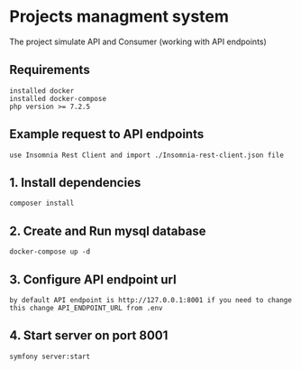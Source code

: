 # Projects managment system
The project simulate API and Consumer (working with API endpoints)

## Requirements
```
installed docker
installed docker-compose
php version >= 7.2.5
```

## Example request to API endpoints
```
use Insomnia Rest Client and import ./Insomnia-rest-client.json file
```

## 1. Install dependencies
```
composer install
```

## 2. Create and Run mysql database
```
docker-compose up -d
```

## 3. Configure API endpoint url
```
by default API endpoint is http://127.0.0.1:8001 if you need to change this change API_ENDPOINT_URL from .env
```

## 4. Start server on port 8001
```
symfony server:start
```
